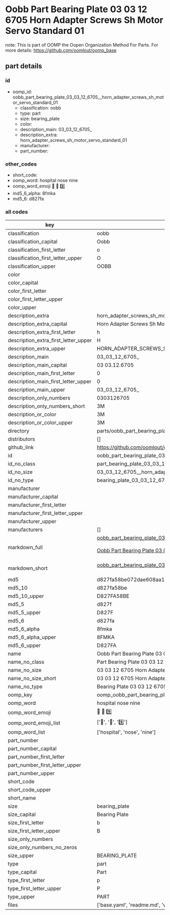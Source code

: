 # Oobb Part Bearing Plate 03 03 12 6705  Horn Adapter Screws Sh Motor Servo Standard 01  

note: This is part of OOMP the Oopen Organization Method For Parts. For more details: https://github.com/oomlout/oomp_base

##  part details





### id
* oomp_id: oobb_part_bearing_plate_03_03_12_6705__horn_adapter_screws_sh_motor_servo_standard_01
  * classification: oobb
  * type: part
  * size: bearing_plate
  * color: 
  * description_main: 03_03_12_6705_
  * description_extra: horn_adapter_screws_sh_motor_servo_standard_01
  * manufacturer: 
  * part_number: 

### other_codes
* short_code: 
* oomp_word: hospital nose nine
* oomp_word_emoji :hospital: :nose: :nine:
* md5_6_alpha: 8fmka
* md5_6: d827fa

### all codes 
| key | value |  
| --- | --- |  
| classification | oobb |  
| classification_capital | Oobb |  
| classification_first_letter | o |  
| classification_first_letter_upper | O |  
| classification_upper | OOBB |  
| color |  |  
| color_capital |  |  
| color_first_letter |  |  
| color_first_letter_upper |  |  
| color_upper |  |  
| description_extra | horn_adapter_screws_sh_motor_servo_standard_01 |  
| description_extra_capital | Horn Adapter Screws Sh Motor Servo Standard 01 |  
| description_extra_first_letter | h |  
| description_extra_first_letter_upper | H |  
| description_extra_upper | HORN_ADAPTER_SCREWS_SH_MOTOR_SERVO_STANDARD_01 |  
| description_main | 03_03_12_6705_ |  
| description_main_capital | 03 03.12.6705  |  
| description_main_first_letter | 0 |  
| description_main_first_letter_upper | 0 |  
| description_main_upper | 03_03_12_6705_ |  
| description_only_numbers | 0303126705 |  
| description_only_numbers_short | 3M |  
| description_or_color | 3M |  
| description_or_color_upper | 3M |  
| directory | parts/oobb_part_bearing_plate_03_03_12_6705__horn_adapter_screws_sh_motor_servo_standard_01 |  
| distributors | [] |  
| github_link | https://github.com/oomlout/oomlout_oomp_part_src/tree/main/parts/oobb_part_bearing_plate_03_03_12_6705__horn_adapter_screws_sh_motor_servo_standard_01/working |  
| id | oobb_part_bearing_plate_03_03_12_6705__horn_adapter_screws_sh_motor_servo_standard_01 |  
| id_no_class | part_bearing_plate_03_03_12_6705__horn_adapter_screws_sh_motor_servo_standard_01 |  
| id_no_size | 03_03_12_6705__horn_adapter_screws_sh_motor_servo_standard_01 |  
| id_no_type | bearing_plate_03_03_12_6705__horn_adapter_screws_sh_motor_servo_standard_01 |  
| manufacturer |  |  
| manufacturer_capital |  |  
| manufacturer_first_letter |  |  
| manufacturer_first_letter_upper |  |  
| manufacturer_upper |  |  
| manufacturers | [] |  
| markdown_full | [oobb_part_bearing_plate_03_03_12_6705__horn_adapter_screws_sh_motor_servo_standard_01](https://github.com/oomlout/oomlout_oomp_part_src/tree/main/parts/oobb_part_bearing_plate_03_03_12_6705__horn_adapter_screws_sh_motor_servo_standard_01/working)<br>[](https://github.com/oomlout/oomlout_oomp_part_src/tree/main/parts/oobb_part_bearing_plate_03_03_12_6705__horn_adapter_screws_sh_motor_servo_standard_01/working)<br>[Oobb Part Bearing Plate 03 03 12 6705  Horn Adapter Screws Sh Motor Servo Standard 01](https://github.com/oomlout/oomlout_oomp_part_src/tree/main/parts/oobb_part_bearing_plate_03_03_12_6705__horn_adapter_screws_sh_motor_servo_standard_01/working)<br><br> |  
| markdown_short | [oobb_part_bearing_plate_03_03_12_6705__horn_adapter_screws_sh_motor_servo_standard_01](https://github.com/oomlout/oomlout_oomp_part_src/tree/main/parts/oobb_part_bearing_plate_03_03_12_6705__horn_adapter_screws_sh_motor_servo_standard_01/working)<br><br> |  
| md5 | d827fa58be072dae608aa1cf2c5c2c35 |  
| md5_10 | d827fa58be |  
| md5_10_upper | D827FA58BE |  
| md5_5 | d827f |  
| md5_5_upper | D827F |  
| md5_6 | d827fa |  
| md5_6_alpha | 8fmka |  
| md5_6_alpha_upper | 8FMKA |  
| md5_6_upper | D827FA |  
| name | Oobb Part Bearing Plate 03 03 12 6705  Horn Adapter Screws Sh Motor Servo Standard 01 |  
| name_no_class | Part Bearing Plate 03 03 12 6705  Horn Adapter Screws Sh Motor Servo Standard 01 |  
| name_no_size | 03 03 12 6705  Horn Adapter Screws Sh Motor Servo Standard 01 |  
| name_no_size_short | 03 03 12 6705  Horn Adapter Screws Sh Motor Servo Standard 01 |  
| name_no_type | Bearing Plate 03 03 12 6705  Horn Adapter Screws Sh Motor Servo Standard 01 |  
| oomp_key | oomp_oobb_part_bearing_plate_03_03_12_6705__horn_adapter_screws_sh_motor_servo_standard_01 |  
| oomp_word | hospital nose nine |  
| oomp_word_emoji | :hospital: :nose: :nine: |  
| oomp_word_emoji_list | [':hospital:', ':nose:', ':nine:'] |  
| oomp_word_list | ['hospital', 'nose', 'nine'] |  
| part_number |  |  
| part_number_capital |  |  
| part_number_first_letter |  |  
| part_number_first_letter_upper |  |  
| part_number_upper |  |  
| short_code |  |  
| short_code_upper |  |  
| short_name |  |  
| size | bearing_plate |  
| size_capital | Bearing Plate |  
| size_first_letter | b |  
| size_first_letter_upper | B |  
| size_only_numbers |  |  
| size_only_numbers_no_zeros |  |  
| size_upper | BEARING_PLATE |  
| type | part |  
| type_capital | Part |  
| type_first_letter | p |  
| type_first_letter_upper | P |  
| type_upper | PART |  
| files | ['base.yaml', 'readme.md', 'working.json', 'working.yaml'] |  
